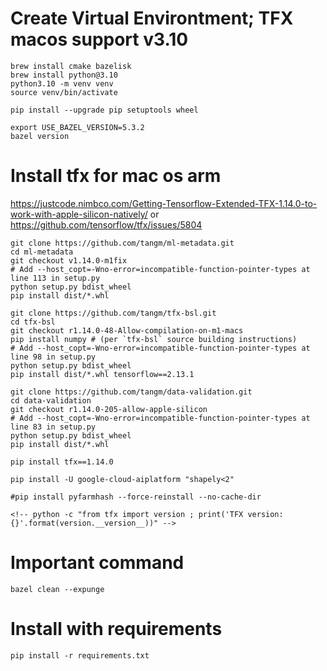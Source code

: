 # Create Virtual Environtment; TFX macos support v3.10

```
brew install cmake bazelisk
brew install python@3.10
python3.10 -m venv venv
source venv/bin/activate

pip install --upgrade pip setuptools wheel

export USE_BAZEL_VERSION=5.3.2
bazel version
```

# Install tfx for mac os arm

https://justcode.nimbco.com/Getting-Tensorflow-Extended-TFX-1.14.0-to-work-with-apple-silicon-natively/
or
https://github.com/tensorflow/tfx/issues/5804

```
git clone https://github.com/tangm/ml-metadata.git
cd ml-metadata
git checkout v1.14.0-m1fix
# Add --host_copt=-Wno-error=incompatible-function-pointer-types at line 113 in setup.py
python setup.py bdist_wheel
pip install dist/*.whl

git clone https://github.com/tangm/tfx-bsl.git
cd tfx-bsl
git checkout r1.14.0-48-Allow-compilation-on-m1-macs
pip install numpy # (per `tfx-bsl` source building instructions)
# Add --host_copt=-Wno-error=incompatible-function-pointer-types at line 98 in setup.py
python setup.py bdist_wheel
pip install dist/*.whl tensorflow==2.13.1

git clone https://github.com/tangm/data-validation.git
cd data-validation
git checkout r1.14.0-205-allow-apple-silicon
# Add --host_copt=-Wno-error=incompatible-function-pointer-types at line 83 in setup.py
python setup.py bdist_wheel
pip install dist/*.whl

pip install tfx==1.14.0

pip install -U google-cloud-aiplatform "shapely<2"

#pip install pyfarmhash --force-reinstall --no-cache-dir

<!-- python -c "from tfx import version ; print('TFX version: {}'.format(version.__version__))" -->
```

# Important command

```
bazel clean --expunge
```

# Install with requirements

```
pip install -r requirements.txt
```
